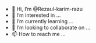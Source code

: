 - 👋 Hi, I’m @Rezaul-karim-razu
- 👀 I’m interested in ...
- 🌱 I’m currently learning ...
- 💞️ I’m looking to collaborate on ...
- 📫 How to reach me ...

<!---
Rezaul-karim-razu/Rezaul-karim-razu is a ✨ special ✨ repository because its `README.md` (this file) appears on your GitHub profile.
You can click the Preview link to take a look at your changes.
--->

